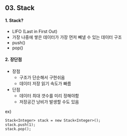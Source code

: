 ## 03. Stack

#### 1. Stack?
- LIFO (Last in First Out)
- 가장 나중에 쌓은 데이터가 가장 먼저 빼낼 수 있는 데이터 구조
- push()
- pop()

#### 2. 장단점
- 장점
  - 구조가 단순해서 구현쉬움
  - 데이터 저장 읽기 속도가 빠름
- 단점
  - 데이터 최대 갯수를 미리 정해야함
  - 저장공간 낭비가 발생할 수도 있음

ex)
```
Stack<Integer> stack = new Stack<Integer>();
stack.push(1);
stack.pop();
```